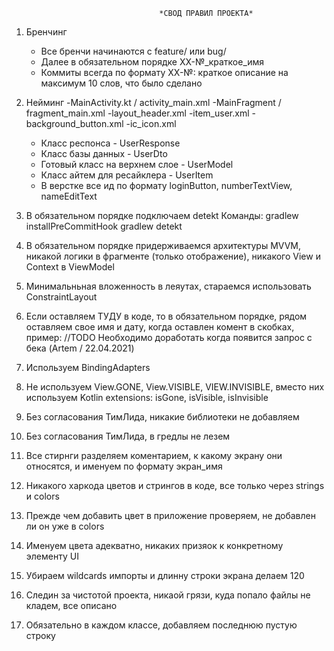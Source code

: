 
                                     *СВОД ПРАВИЛ ПРОЕКТА*


1. Бренчинг
    - Все бренчи начинаются с feature/ или bug/
    - Далее в обязательном порядке XX-№_краткое_имя
    - Коммиты всегда по формату XX-№: краткое описание на максимум 10 слов, что было сделано

2. Нейминг
    -MainActivity.kt / activity_main.xml
    -MainFragment / fragment_main.xml
    -layout_header.xml
    -item_user.xml
    -background_button.xml
    -ic_icon.xml
    - Класс респонса - UserResponse
    - Класс базы данных - UserDto
    - Готовый класс на верхнем слое - UserModel
    - Класс айтем для ресайклера - UserItem
    - В верстке все ид по формату loginButton, numberTextView, nameEditText

3. В обязательном порядке подключаем detekt
    Команды:
    gradlew installPreCommitHook
    gradlew detekt

4. В обязательном порядке придерживаемся архитектуры MVVM, никакой логики в фрагменте (только отображение),
 никакого View и Context в ViewModel

5. Минимальньная вложенность в леяутах, стараемся использовать ConstraintLayout

6. Если оставляем ТУДУ в коде, то в обязательном порядке, рядом оставляем свое имя и дату,
 когда оставлен комент в скобках, пример:
        //TODO Необходимо доработать когда появится запрос с бека (Artem / 22.04.2021)

7. Используем BindingAdapters

8. Не используем View.GONE, View.VISIBLE, VIEW.INVISIBLE, вместо них используем Kotlin extensions:
    isGone, isVisible, isInvisible

9. Без согласования ТимЛида, никакие библиотеки не добавляем

10. Без согласования ТимЛида, в гредлы не лезем

11. Все стирнги разделяем коментарием, к какому экрану они относятся, и именуем по формату экран_имя

12. Никакого харкода цветов и стрингов в коде, все только через strings и colors

13. Прежде чем добавить цвет в приложение проверяем, не добавлен ли он уже в colors

14. Именуем цвета адекватно, никаких призяок к конкретному элементу UI

15. Убираем wildcards импорты и длинну строки экрана делаем 120

16. Следин за чистотой проекта, никаой грязи, куда попало файлы не кладем, все описано

17. Обязательно в каждом классе, добавляем последнюю пустую строку
